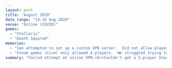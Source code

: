 ```yaml
---
layout: post
title: "August 2020"
date_range: "14-16 Aug 2020"
venue: "Online (COVID)"
games:
  - "Stellaris"
  - "Death Squared"
memories:
  - "Ian attempted to set up a custom VPN server.  Did not allow player-player communication."
  - "Steam games (Civ4) only allowed 4 players.  We struggled trying to find a 5-player game until Smith passed out"
summary: "Failed attempt at online VPN.<br>Couldn't get a 5-player Steam game working."
---
```

